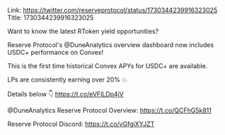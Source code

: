 Link:  https://twitter.com/reserveprotocol/status/1730344239916323025
Title: 1730344239916323025

Want to know the latest RToken yield opportunities?

Reserve Protocol's @DuneAnalytics overview dashboard now includes USDC+ performance on Convex!

This is the first time historical Convex APYs for USDC+ are available.

LPs are consistently earning over 20% 💥

Details below 👇 https://t.co/eVFlLDp4jV

@DuneAnalytics Reserve Protocol Overview: https://t.co/QCFhG5k811

Reserve Protocol Discord: https://t.co/vGfgiXYJZT